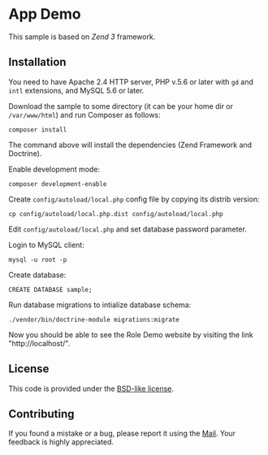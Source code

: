 App Demo 
==================================================

This sample is based on *Zend 3* framework. 

## Installation

You need to have Apache 2.4 HTTP server, PHP v.5.6 or later with `gd` and `intl` extensions, and MySQL 5.6 or later.

Download the sample to some directory (it can be your home dir or `/var/www/html`) and run Composer as follows:

```
composer install
```

The command above will install the dependencies (Zend Framework and Doctrine).

Enable development mode:

```
composer development-enable
```

Create `config/autoload/local.php` config file by copying its distrib version:

```
cp config/autoload/local.php.dist config/autoload/local.php
```

Edit `config/autoload/local.php` and set database password parameter.

Login to MySQL client:

```
mysql -u root -p
```

Create database:

```
CREATE DATABASE sample;
```

Run database migrations to intialize database schema:

```
./vendor/bin/doctrine-module migrations:migrate
```

Now you should be able to see the Role Demo website by visiting the link "http://localhost/". 
 
## License

This code is provided under the [BSD-like license](https://en.wikipedia.org/wiki/BSD_licenses). 

## Contributing

If you found a mistake or a bug, please report it using the [Mail](grtumanyan@gmail.com). 
Your feedback is highly appreciated.

